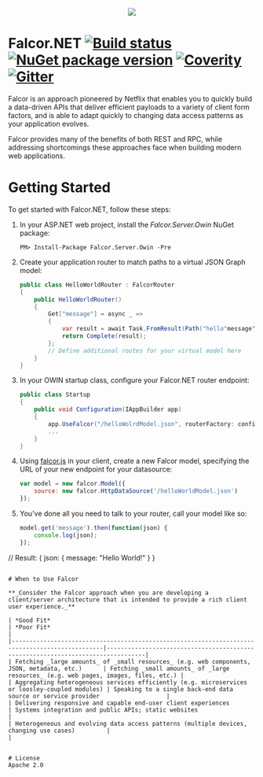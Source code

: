 <p align="center">
  <img src="https://cloud.githubusercontent.com/assets/1016365/8711049/66438ebc-2b03-11e5-8a8a-75934f7ca7ec.png">
</p>

# Falcor.NET [![Build status](https://ci.appveyor.com/api/projects/status/y7ybdqvvcrpxl1kq?svg=true)](https://ci.appveyor.com/project/CraigSmitham/falcor-net) [![NuGet package version](https://img.shields.io/nuget/v/Falcor.svg?style=flat)](https://www.nuget.org/packages/Falcor.Server.Owin)  [![Coverity](https://scan.coverity.com/projects/6781/badge.svg)](https://scan.coverity.com/projects/falcordotnet-falcor-net) [![Gitter](https://badges.gitter.im/Join%20Chat.svg)](https://gitter.im/falcordotnet/falcor.net)


Falcor is an approach pioneered by Netflix that enables you to quickly build a data-driven APIs that deliver efficient payloads to a variety of client form factors, and is able to adapt quickly to changing data access patterns as your application evolves. 

Falcor provides many of the benefits of both REST and RPC, while addressing shortcomings these approaches face when building modern web applications. 


# Getting Started

To get started with Falcor.NET, follow these steps:

1. In your ASP.NET web project, install the _Falcor.Server.Owin_ NuGet package:

   ```
   PM> Install-Package Falcor.Server.Owin -Pre
   ```
2. Create your application router to match paths to a virtual JSON Graph model:

   ```cs
   public class HelloWorldRouter : FalcorRouter
   {
       public HelloWorldRouter()
       {
           Get["message"] = async _ =>
           {
               var result = await Task.FromResult(Path("hello"message").Atom("Hello World"));
               return Complete(result);
           };
           // Define additional routes for your virtual model here
       }
   }
   ```
3. In your OWIN startup class, configure your Falcor.NET router endpoint:

   ```cs
   public class Startup
   {
       public void Configuration(IAppBuilder app)
       {
           app.UseFalcor("/helloWolrdModel.json", routerFactory: config => new HelloWorldRouter());
           ...
       }
   }

   ```
4. Using [falcor.js](https://netflix.github.io/falcor/build/falcor.browser.js) in your client, create a new Falcor model, specifying the URL of your new endpoint for your datasource:

   ```js
   var model = new falcor.Model({
       source: new falcor.HttpDataSource('/helloWorldModel.json')
   });
   ```
5. You've done all you need to talk to your router, call your model like so:

   ```js
   model.get('message').then(function(json) {
       console.log(json);
   });
  // Result:
  {
     json: {
         message: "Hello World!"
     }
  }
  ```
  
# When to Use Falcor

**_Consider the Falcor approach when you are developing a client/server architecture that is intended to provide a rich client user experience._** 

| *Good Fit*                                                                                     | *Poor Fit*                                                                        |
|------------------------------------------------------------------------------------------------|---------------------------------------------------------------------------------|
| Fetching _large amounts_ of _small resources_ (e.g. web components, JSON, metadata, etc.)      | Fetching _small amounts_ of _large resources_ (e.g. web pages, images, files, etc.) |
| Aggregating heterogeneous services efficiently (e.g. microservices or loosley-coupled modules) | Speaking to a single back-end data source or service provider                   |
| Delivering responsive and capable end-user client experiences                                  | Systems integration and public APIs; static websites                            |
| Heterogeneous and evolving data access patterns (multiple devices, changing use cases)         |                                                                                 |


# License
Apache 2.0
